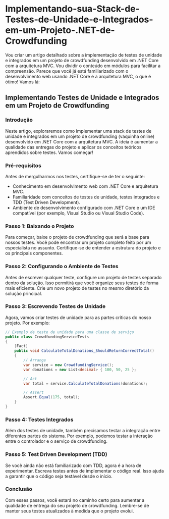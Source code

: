 # Implementando-sua-Stack-de-Testes-de-Unidade-e-Integrados-em-um-Projeto-.NET-de-Crowdfunding

Vou criar um artigo detalhado sobre a implementação de testes de unidade e integrados em um projeto de crowdfunding desenvolvido em .NET Core com a arquitetura MVC. Vou dividir o conteúdo em módulos para facilitar a compreensão. Parece que você já está familiarizado com o desenvolvimento web usando .NET Core e a arquitetura MVC, o que é ótimo! Vamos lá:

## Implementando Testes de Unidade e Integrados em um Projeto de Crowdfunding

### Introdução
Neste artigo, exploraremos como implementar uma stack de testes de unidade e integrados em um projeto de crowdfunding (vaquinha online) desenvolvido em .NET Core com a arquitetura MVC. A ideia é aumentar a qualidade das entregas do projeto e aplicar os conceitos teóricos aprendidos sobre testes. Vamos começar!

### Pré-requisitos
Antes de mergulharmos nos testes, certifique-se de ter o seguinte:
- Conhecimento em desenvolvimento web com .NET Core e arquitetura MVC.
- Familiaridade com conceitos de testes de unidade, testes integrados e TDD (Test Driven Development).
- Ambiente de desenvolvimento configurado com .NET Core e um IDE compatível (por exemplo, Visual Studio ou Visual Studio Code).

### Passo 1: Baixando o Projeto
Para começar, baixe o projeto de crowdfunding que será a base para nossos testes. Você pode encontrar um projeto completo feito por um especialista no assunto. Certifique-se de entender a estrutura do projeto e os principais componentes.

### Passo 2: Configurando o Ambiente de Testes
Antes de escrever qualquer teste, configure um projeto de testes separado dentro da solução. Isso permitirá que você organize seus testes de forma mais eficiente. Crie um novo projeto de testes no mesmo diretório da solução principal.

### Passo 3: Escrevendo Testes de Unidade
Agora, vamos criar testes de unidade para as partes críticas do nosso projeto. Por exemplo:
```csharp
// Exemplo de teste de unidade para uma classe de serviço
public class CrowdfundingServiceTests
{
    [Fact]
    public void CalculateTotalDonations_ShouldReturnCorrectTotal()
    {
        // Arrange
        var service = new CrowdfundingService();
        var donations = new List<decimal> { 100, 50, 25 };

        // Act
        var total = service.CalculateTotalDonations(donations);

        // Assert
        Assert.Equal(175, total);
    }
}
```

### Passo 4: Testes Integrados
Além dos testes de unidade, também precisamos testar a integração entre diferentes partes do sistema. Por exemplo, podemos testar a interação entre o controlador e o serviço de crowdfunding.

### Passo 5: Test Driven Development (TDD)
Se você ainda não está familiarizado com TDD, agora é a hora de experimentar. Escreva testes antes de implementar o código real. Isso ajuda a garantir que o código seja testável desde o início.

### Conclusão
Com esses passos, você estará no caminho certo para aumentar a qualidade de entrega do seu projeto de crowdfunding. Lembre-se de manter seus testes atualizados à medida que o projeto evolui.
